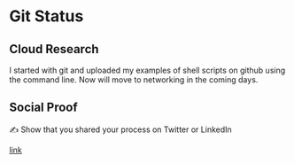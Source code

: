 <!-- This is a template you can use for quick progress days. It removes a lot of the steps we encourage you to share in the longer template 000-DAY-ARTICLE-LONG-TEMPLATE.MD-->

# Git Status

## Cloud Research

I started with git and uploaded my examples of shell scripts on github using the command line.
Now will move to networking in the coming days.

## Social Proof

✍️ Show that you shared your process on Twitter or LinkedIn

[link](https://www.linkedin.com/feed/update/urn:li:share:7017888038571692032/)
